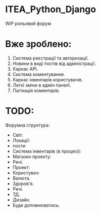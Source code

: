 # ITEA_Python_Django
WiP рольовий форум
# Вже зроблено:
1. Система реєстрації та авторизації.
2. Новини в виді постів від адміністрації.
3. Каркас API.
4. Система коментування.
5. Каркас інвентарів користувачів.
6. Легкі зміни в адмін панелі.
7. Пагінація коментарів.
# TODO:
Форумна структура:

- Світ:
- Локації:
- пости
- Система інвентарів (в процесі):
- Магазин проекту:
- Речі.
- Проект:
- Користувач:
- Валюта.
- Здоров'я.
- Речі.
- ТД.
- Дизайн.
- Буде доповнюватись.
